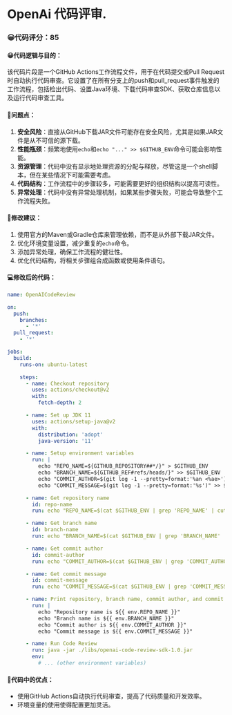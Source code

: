 # OpenAi 代码评审.
### 😀代码评分：85
#### 😀代码逻辑与目的：
该代码片段是一个GitHub Actions工作流程文件，用于在代码提交或Pull Request时自动执行代码审查。它设置了在所有分支上的push和pull_request事件触发的工作流程，包括检出代码、设置Java环境、下载代码审查SDK、获取仓库信息以及运行代码审查工具。

#### 🤔问题点：
1. **安全风险**：直接从GitHub下载JAR文件可能存在安全风险，尤其是如果JAR文件是从不可信的源下载。
2. **性能瓶颈**：频繁地使用`echo`和`echo "..." >> $GITHUB_ENV`命令可能会影响性能。
3. **资源管理**：代码中没有显示地处理资源的分配与释放，尽管这是一个shell脚本，但在某些情况下可能需要考虑。
4. **代码结构**：工作流程中的步骤较多，可能需要更好的组织结构以提高可读性。
5. **异常处理**：代码中没有异常处理机制，如果某些步骤失败，可能会导致整个工作流程失败。

#### 🎯修改建议：
1. 使用官方的Maven或Gradle仓库来管理依赖，而不是从外部下载JAR文件。
2. 优化环境变量设置，减少重复的`echo`命令。
3. 添加异常处理，确保工作流程的健壮性。
4. 优化代码结构，将相关步骤组合成函数或使用条件语句。

#### 💻修改后的代码：
```yaml
name: OpenAICodeReview

on:
  push:
    branches:
      - '*'
  pull_request:
    - '*'

jobs:
  build:
    runs-on: ubuntu-latest

    steps:
      - name: Checkout repository
        uses: actions/checkout@v2
        with:
          fetch-depth: 2

      - name: Set up JDK 11
        uses: actions/setup-java@v2
        with:
          distribution: 'adopt'
          java-version: '11'

      - name: Setup environment variables
        run: |
          echo "REPO_NAME=${GITHUB_REPOSITORY##*/}" > $GITHUB_ENV
          echo "BRANCH_NAME=${GITHUB_REF#refs/heads/}" >> $GITHUB_ENV
          echo "COMMIT_AUTHOR=$(git log -1 --pretty=format:'%an <%ae>')" >> $GITHUB_ENV
          echo "COMMIT_MESSAGE=$(git log -1 --pretty=format:'%s')" >> $GITHUB_ENV

      - name: Get repository name
        id: repo-name
        run: echo "REPO_NAME=$(cat $GITHUB_ENV | grep 'REPO_NAME' | cut -d'=' -f2)" >> $GITHUB_ENV

      - name: Get branch name
        id: branch-name
        run: echo "BRANCH_NAME=$(cat $GITHUB_ENV | grep 'BRANCH_NAME' | cut -d'=' -f2)" >> $GITHUB_ENV

      - name: Get commit author
        id: commit-author
        run: echo "COMMIT_AUTHOR=$(cat $GITHUB_ENV | grep 'COMMIT_AUTHOR' | cut -d'=' -f2)" >> $GITHUB_ENV

      - name: Get commit message
        id: commit-message
        run: echo "COMMIT_MESSAGE=$(cat $GITHUB_ENV | grep 'COMMIT_MESSAGE' | cut -d'=' -f2)" >> $GITHUB_ENV

      - name: Print repository, branch name, commit author, and commit message
        run: |
          echo "Repository name is ${{ env.REPO_NAME }}"
          echo "Branch name is ${{ env.BRANCH_NAME }}"
          echo "Commit author is ${{ env.COMMIT_AUTHOR }}"
          echo "Commit message is ${{ env.COMMIT_MESSAGE }}"

      - name: Run Code Review
        run: java -jar ./libs/openai-code-review-sdk-1.0.jar
        env:
          # ... (other environment variables)
```

#### 🌟代码中的优点：
- 使用GitHub Actions自动执行代码审查，提高了代码质量和开发效率。
- 环境变量的使用使得配置更加灵活。